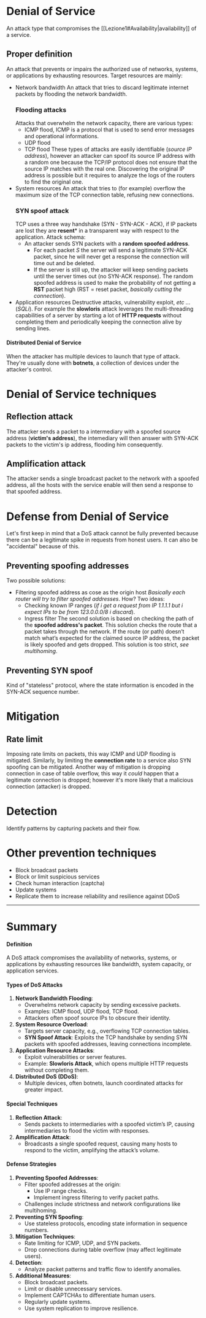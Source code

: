 # Denial of Service
An attack type that compromises the [[Lezione1#Availability|availability]] of a service.
## Proper definition
An attack that prevents or impairs the authorized use of networks, systems, or applications by exhausting resources.
Target resources are mainly:
- Network bandwidth
  An attack that tries to discard legitimate internet packets by flooding the network bandwidth.
  ### Flooding attacks
  Attacks that overwhelm the network capacity, there are various types:
  - ICMP flood, ICMP is a protocol that is used to send error messages and operational informations.
  - UDP flood
  - TCP flood
These types of attacks are easily identifiable (*source IP address*), however an attacker can spoof its source IP address with a random one because the TCP/IP protocol does not ensure that the source IP matches with the real one.
Discovering the original IP address is possible but it requires to analyze the logs of the routers to find the original one.
- System resources
  An attack that tries to (for example) overflow the maximum size of the TCP connection table, refusing new connections.
  ### SYN spoof attack
  TCP uses a three way handshake (SYN - SYN\-ACK - ACK), if IP packets are lost they are **resent*** in a transparent way with respect to the application.
  Attack schema:
  - An attacker sends SYN packets with a **random spoofed address**.
	  - For each packet $S$ the server will send a legitimate SYN-ACK packet, since he will never get a response the connection will time out and be deleted.
	  - If the server is still up, the attacker will keep sending packets until the server times out (no SYN-ACK response).
	The random spoofed address is used to make the probability of not getting a **RST** packet high (RST = reset packet, *basically cutting the connection*).
- Application resources
  Destructive attacks, vulnerability exploit, *etc $\dots$* (*SQLi*). For example the **slowloris** attack leverages the multi-threading capabilities of a server by starting a lot of **HTTP requests** without completing them and periodically keeping the connection alive by sending lines.
#### Distributed Denial of Service
When the attacker has multiple devices to launch that type of attack.
They're usually done with **botnets**, a collection of devices under the attacker's control.
# Denial of Service techniques
## Reflection attack
The attacker sends a packet to a intermediary with a spoofed source address (**victim's address**), the intemediary will then answer with SYN-ACK packets to the victim's ip address, flooding him consequently.
## Amplification attack
The attacker sends a single broadcast packet to the network with a spoofed address, all the hosts with the service enable will then send a response to that spoofed address.
# Defense from Denial of Service
Let's first keep in mind that a DoS attack cannot be fully prevented because there can be a legitimate spike in requests from honest users. It can also be "accidental" because of this.
## Preventing spoofing addresses
Two possible solutions:
- Filtering spoofed address as cose as the origin host
  *Basically each router will try to filter  spoofed addresses*. How?
  Two ideas:
  - Checking known IP ranges (*if i get a request from IP 1.1.1.1 but i expect IPs to be from 123.0.0.0/8 i  discard*).
  - Ingress filter
The second solution is based on checking the path of the **spoofed address's packet**. This solution checks the route that a packet takes through the network. If the route (or path) doesn’t match what’s expected for the claimed source IP address, the packet is likely spoofed and gets dropped. This solution is too strict, *see multihoming*.
## Preventing SYN spoof
Kind of "stateless" protocol, where the state information is encoded in the SYN-ACK sequence number.
# Mitigation
## Rate limit
Imposing rate limits on packets, this way ICMP and UDP flooding is mitigated. Similarly, by limiting the **connection rate** to a service also SYN spoofing can be mitigated.
Another way of mitigation is dropping connection in case of table overflow, this way it *could* happen that a legitimate connection is dropped; however it's more likely that a malicious connection (attacker) is dropped.

# Detection
Identify patterns by capturing packets and their flow.

# Other prevention techniques
- Block broadcast packets
- Block or limit suspicious services
- Check human interaction (captcha)
- Update systems
- Replicate them to increase reliability and resilience against DDoS
---
# Summary
#### **Definition**
A DoS attack compromises the availability of networks, systems, or applications by exhausting resources like bandwidth, system capacity, or application services.
#### **Types of DoS Attacks**
1. **Network Bandwidth Flooding**:
    - Overwhelms network capacity by sending excessive packets.
    - Examples: ICMP flood, UDP flood, TCP flood.
    - Attackers often spoof source IPs to obscure their identity.
2. **System Resource Overload**:
    - Targets server capacity, e.g., overflowing TCP connection tables.
    - **SYN Spoof Attack**: Exploits the TCP handshake by sending SYN packets with spoofed addresses, leaving connections incomplete.
3. **Application Resource Attacks**:
    - Exploit vulnerabilities or server features.
    - Example: **Slowloris Attack**, which opens multiple HTTP requests without completing them.
4. **Distributed DoS (DDoS)**:
    - Multiple devices, often botnets, launch coordinated attacks for greater impact.
#### **Special Techniques**
1. **Reflection Attack**:
    - Sends packets to intermediaries with a spoofed victim’s IP, causing intermediaries to flood the victim with responses.
2. **Amplification Attack**:
    - Broadcasts a single spoofed request, causing many hosts to respond to the victim, amplifying the attack’s volume.
#### **Defense Strategies**
1. **Preventing Spoofed Addresses**:
    - Filter spoofed addresses at the origin:
        - Use IP range checks.
        - Implement ingress filtering to verify packet paths.
    - Challenges include strictness and network configurations like multihoming.
2. **Preventing SYN Spoofing**:
    - Use stateless protocols, encoding state information in sequence numbers.
3. **Mitigation Techniques**:
    - Rate limiting for ICMP, UDP, and SYN packets.
    - Drop connections during table overflow (may affect legitimate users).
4. **Detection**:
    - Analyze packet patterns and traffic flow to identify anomalies.
5. **Additional Measures**:
    - Block broadcast packets.
    - Limit or disable unnecessary services.
    - Implement CAPTCHAs to differentiate human users.
    - Regularly update systems.
    - Use system replication to improve resilience.